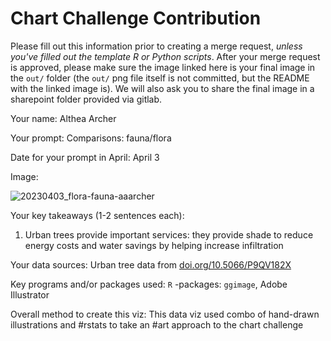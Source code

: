 # Chart Challenge Contribution

Please fill out this information prior to creating a merge request, *unless you've filled out the template R or Python scripts*. After your merge request is approved, please make sure the image linked here is your final image in the `out/` folder (the `out/` png file itself is not committed, but the README with the linked image is). We will also ask you to share the final image in a sharepoint folder provided via gitlab.

Your name: Althea Archer

Your prompt: Comparisons: fauna/flora

Date for your prompt in April: April 3

Image: 

![20230403_flora-fauna-aaarcher](/uploads/2ac7fce9c47eac52eb82c8051fb6d760/20230403_flora-fauna-aaarcher.png)

Your key takeaways (1-2 sentences each):

1. Urban trees provide important services: they provide shade to reduce energy costs and water savings by helping increase infiltration

Your data sources: Urban tree data from [doi.org/10.5066/P9QV182X](doi.org/10.5066/P9QV182X) 

Key programs and/or packages used: `R` -packages: `ggimage`, Adobe Illustrator

Overall method to create this viz: This data viz used combo of hand-drawn illustrations and #rstats to take an #art approach to the chart challenge
